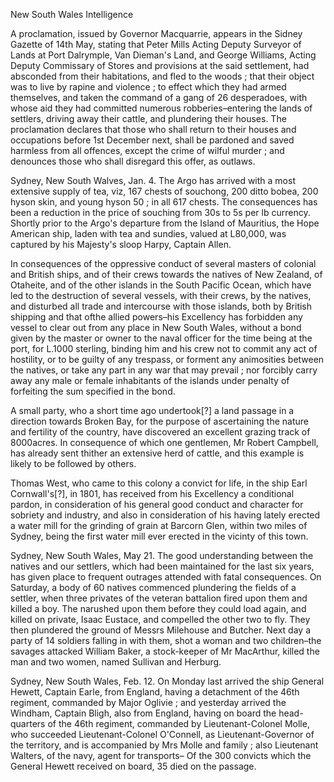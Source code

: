 New South Wales IntelligenceA proclamation, issued by Governor Macquarrie, appears in the Sidney Gazette
                    of 14th May, stating that Peter Mills Acting Deputy Surveyor of Lands at
                    Port Dalrymple, Van Dieman's Land, and George Williams, Acting Deputy
                        Commissary of Stores and provisions at the said settlement,
                    had absconded from their habitations, and fled to the woods ; that
                    their object was to live by rapine and violence ; to effect which they
                    had armed themselves, and taken the command of a gang of 26 desperadoes,
                    with whose aid they had committed numerous
                    robberies–entering the lands of settlers, driving away their cattle,
                    and plundering their houses. The proclamation declares that those who shall
                    return to their houses and occupations before 1st December next,
                    shall be pardoned and saved harmless from all offences, except the crime of
                    wilful murder ; and denounces those who shall disregard this offer, as
                    outlaws.Sydney, New South Walves, Jan. 4. The Argo has arrived with a most extensive
                    supply of tea, viz, 167 chests of souchong, 200 ditto bobea, 200 hyson
                    skin, and young hyson 50 ; in all 617 chests. The consequences has
                    been a reduction in the price of souching from 30s to 5s per lb
                    currency. Shortly prior to the Argo's departure from the Island of
                    Mauritius, the Hope American ship, laden with tea and sundies, valued at
                    L80,000, was captured by his Majesty's sloop Harpy, Captain
                    Allen.In consequences of the oppressive conduct of several masters of colonial and
                    British ships, and of their crews towards the natives of New Zealand, of
                    Otaheite, and of the other islands in the South Pacific Ocean, which have
                    led to the destruction of several vessels, with their crews, by the
                    natives, and disturbed all trade and intercourse with those
                    islands, both by British shipping and that ofthe allied powers–his
                    Excellency has forbidden any vessel to clear out from any place in New
                    South Wales, without a bond given by the master or owner to the naval
                    officer for the time being at the port, for L.1000 sterling, binding him
                    and his crew not to commit any act of hostility, or to be guilty of any
                    trespass, or forment any animosities between the natives, or
                    take any part in any war that may prevail ; nor forcibly carry away any
                    male or female inhabitants of the islands under penalty of
                    forfeiting the sum specified in the bond.A small party, who a short time ago undertook[?] a land passage
                    in a direction towards Broken Bay, for the purpose of ascertaining the nature and fertility of the country, have discovered an excellent grazing track of 8000acres. In consequence of which
                    one gentlemen, Mr Robert Campbell, has already sent thither an extensive
                    herd of cattle, and this example is likely to be followed by others.Thomas West, who came to this colony a convict for life, in the ship Earl
                    Cornwall's[?], in 1801, has received from his Excellency a conditional
                    pardon, in consideration of his general good conduct and character for
                    sobriety and industry, and also in consideration of his having lately
                    erected a water mill for the grinding of grain at Barcorn Glen, within two
                    miles of Sydney, being the first water mill ever erected in the vicinty
                    of this town.Sydney, New South Wales, May 21. The good understanding between the natives
                    and our settlers, which had been maintained for the last six years,
                    has given place to frequent outrages attended with fatal consequences. On Saturday, a body of 60 natives commenced plundering the
                    fields of a settler, when three privates of the veteran battalion fired
                    upon them and killed a boy. The narushed upon them before they
                    could load again, and killed on private, Isaac Eustace, and compelled the
                    other two to fly. They then plundered the ground of Messrs Milehouse
                    and Butcher. Next day a party of 14 soldiers falling in with them, shot a
                    woman and two children–the savages attacked William Baker, a
                    stock-keeper of Mr MacArthur, killed the man and two women,
                    named Sullivan and Herburg.Sydney, New South Wales, Feb. 12. On Monday last arrived the ship General
                    Hewett, Captain Earle, from England, having a detachment of the
                    46th regiment, commanded by Major Oglivie ; and yesterday arrived the Windham, Captain Bligh, also from England, having on board the
                    head-quarters of the 46th regiment, commanded by Lieutenant-Colonel Molle,
                    who succeeded Lieutenant-Colonel O'Connell, as Lieutenant-Governor of
                    the territory, and is accompanied by Mrs Molle and family ; also
                    Lieutenant Walters, of the navy, agent for transports– Of the 300
                    convicts which the General Hewett received on board, 35 died on the
                    passage.